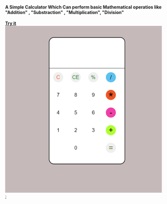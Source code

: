 #### A Simple Calculator Which Can perform basic Mathematical operatios like "Addition" , "Substraction" , "Multiplication", "Division"

**[Try it ](https://naughty-gates-f89227.netlify.app/)**
<br>
![](./image/Screenshot%20(283).png);
